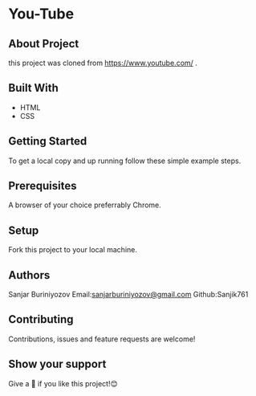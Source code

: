 # You-Tube

## About Project
this project was cloned from https://www.youtube.com/ .
## Built With
* HTML
* CSS
## Getting Started
To get a local copy and up running follow these simple example steps.
## Prerequisites
A browser of your choice preferrably Chrome.
## Setup
Fork this project to your local machine.
## Authors
Sanjar Buriniyozov
Email:sanjarburiniyozov@gmail.com  Github:Sanjik761
## Contributing
Contributions, issues and feature requests are welcome!
## Show your support
Give a 🌟 if you like this project!😊  
